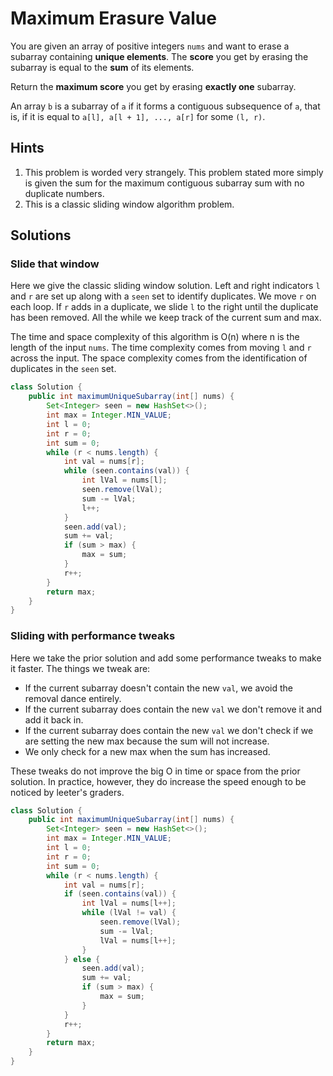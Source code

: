 # Maximum Erasure Value

You are given an array of positive integers `nums` and want to erase a
subarray containing **unique elements**. The **score** you get by erasing the
subarray is equal to the **sum** of its elements.

Return the **maximum score** you get by erasing **exactly one** subarray.

An array `b` is a subarray of `a` if it forms a contiguous subsequence of `a`,
that is, if it is equal to `a[l], a[l + 1], ..., a[r]` for some `(l, r)`.

## Hints

1. This problem is worded very strangely. This problem stated more simply is
   given the sum for the maximum contiguous subarray sum with no duplicate
   numbers.
1. This is a classic sliding window algorithm problem.

## Solutions

### Slide that window

Here we give the classic sliding window solution. Left and right indicators
`l` and `r` are set up along with a `seen` set to identify duplicates. We
move `r` on each loop. If `r` adds in a duplicate, we slide `l` to the right
until the duplicate has been removed. All the while we keep track of the
current sum and max.

The time and space complexity of this algorithm is O(n) where n is the length
of the input `nums`. The time complexity comes from moving `l` and `r` across
the input. The space complexity comes from the identification of duplicates in
the `seen` set.

```java
class Solution {
    public int maximumUniqueSubarray(int[] nums) {
        Set<Integer> seen = new HashSet<>();
        int max = Integer.MIN_VALUE;
        int l = 0;
        int r = 0;
        int sum = 0;
        while (r < nums.length) {
            int val = nums[r];
            while (seen.contains(val)) {
                int lVal = nums[l];
                seen.remove(lVal);
                sum -= lVal;
                l++;
            }
            seen.add(val);
            sum += val;
            if (sum > max) {
                max = sum;
            }
            r++;
        }
        return max;
    }
}
```

### Sliding with performance tweaks

Here we take the prior solution and add some performance tweaks to make it
faster. The things we tweak are:

*   If the current subarray doesn't contain the new `val`, we avoid the
    removal dance entirely.
*   If the current subarray does contain the new `val` we don't remove it and
    add it back in.
*   If the current subarray does contain the new `val` we don't check if we
    are setting the new max because the sum will not increase.
*   We only check for a new max when the sum has increased.

These tweaks do not improve the big O in time or space from the prior solution.
In practice, however, they do increase the speed enough to be noticed by
leeter's graders.

```java
class Solution {
    public int maximumUniqueSubarray(int[] nums) {
        Set<Integer> seen = new HashSet<>();
        int max = Integer.MIN_VALUE;
        int l = 0;
        int r = 0;
        int sum = 0;
        while (r < nums.length) {
            int val = nums[r];
            if (seen.contains(val)) {
                int lVal = nums[l++];
                while (lVal != val) {
                    seen.remove(lVal);
                    sum -= lVal;
                    lVal = nums[l++];
                }
            } else {
                seen.add(val);
                sum += val;
                if (sum > max) {
                    max = sum;
                }
            }
            r++;
        }
        return max;
    }
}
```
